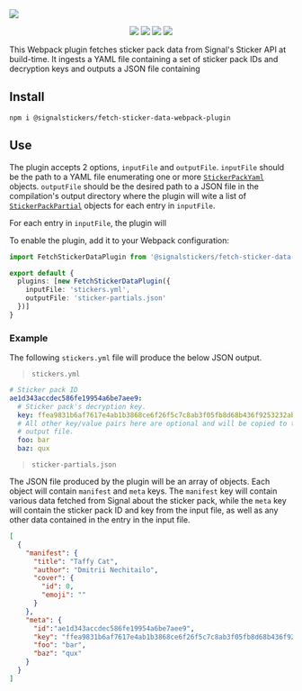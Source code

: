 <a href="#top" id="top">
  <img src="https://user-images.githubusercontent.com/441546/104593733-f1c59000-5624-11eb-94fb-359d2dbae9b8.png" style="max-width: 100%;"></<img>
</a>
<p align="center">
  <a href="https://www.npmjs.com/package/@signalstickers/fetch-sticker-data-webpack-plugin"><img src="https://img.shields.io/npm/v/@signalstickers/fetch-sticker-data-webpack-plugin.svg?"></a>
  <a href="https://github.com/signalstickers/fetch-sticker-data-webpack-plugin/actions"><img src="https://img.shields.io/endpoint.svg?url=https%3A%2F%2Factions-badge.atrox.dev%2Fsignalstickers%2Ffetch-sticker-data-webpack-plugin%2Fbadge%3Fref%3Dmaster&style=flat-square&label=build&logo=none"></a>
  <a href="https://david-dm.org/signalstickers/fetch-sticker-data-webpack-plugin"><img src="https://img.shields.io/david/signalstickers/fetch-sticker-data-webpack-plugin.svg?"></a>
  <a href="https://conventionalcommits.org"><img src="https://img.shields.io/badge/conventional%20commits-1.0.0-FB5E85.svg?"></a>
</p>

This Webpack plugin fetches sticker pack data from Signal's Sticker API at build-time. It ingests a
YAML file containing a set of sticker pack IDs and decryption keys and outputs a JSON file containing


## Install

```
npm i @signalstickers/fetch-sticker-data-webpack-plugin
```

## Use

The plugin accepts 2 options, `inputFile` and `outputFile`. `inputFile` should be the path to a YAML
file enumerating one or more [`StickerPackYaml`](https://github.com/signalstickers/fetch-sticker-data-webpack-plugin/blob/master/src/etc/types.ts#L9-L16)
objects. `outputFile` should be the desired path to a JSON file in the compilation's output directory
where the plugin will wite a list of [`StickerPackPartial`](https://github.com/signalstickers/fetch-sticker-data-webpack-plugin/blob/master/src/etc/types.ts#L42-L45)
objects for each entry in `inputFile`.

For each entry in `inputFile`, the plugin will

To enable the plugin, add it to your Webpack configuration:

```ts
import FetchStickerDataPlugin from '@signalstickers/fetch-sticker-data-webpack-plugin';

export default {
  plugins: [new FetchStickerDataPlugin({
    inputFile: 'stickers.yml',
    outputFile: 'sticker-partials.json'
  })]
}
```

### Example

The following `stickers.yml` file will produce the below JSON output.

> `stickers.yml`

```yml
# Sticker pack ID
ae1d343accdec586fe19954a6be7aee9:
  # Sticker pack's decryption key.
  key: ffea9831b6af7617e4ab1b3868ce6f26f5c7c8ab3f05fb8d68b436f9253232ab
  # All other key/value pairs here are optional and will be copied to the
  # output file.
  foo: bar
  baz: qux
```

> `sticker-partials.json`

The JSON file produced by the plugin will be an array of objects. Each object will contain `manifest`
and `meta` keys. The `manifest` key will contain various data fetched from Signal about the sticker
pack, while the `meta` key will contain the sticker pack ID and key from the input file, as well as any
other data contained in the entry in the input file.

```json
[
  {
    "manifest": {
      "title": "Taffy Cat",
      "author": "Dmitrii Nechitailo",
      "cover": {
        "id": 0,
        "emoji": ""
      }
    },
    "meta": {
      "id":"ae1d343accdec586fe19954a6be7aee9",
      "key": "ffea9831b6af7617e4ab1b3868ce6f26f5c7c8ab3f05fb8d68b436f9253232ab",
      "foo": "bar",
      "baz": "qux"
    }
  }
]
```
